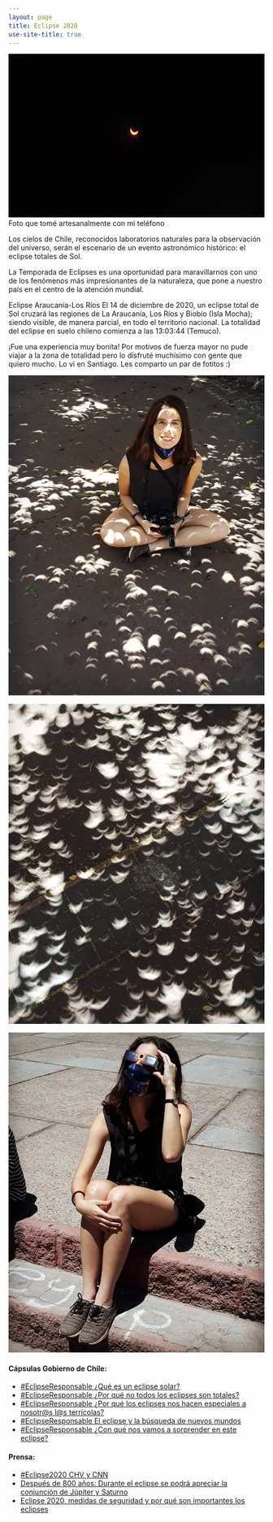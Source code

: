 ```yaml
---
layout: page
title: Eclipse 2020
use-site-title: true
---
```

![](/img/eclipse_5.png)
Foto que tomé artesanalmente con mi teléfono

Los cielos de Chile, reconocidos laboratorios naturales para la observación del universo, serán el escenario de un evento astronómico histórico: el eclipse totales de Sol.

La Temporada de Eclipses es una oportunidad para maravillarnos con uno de los fenómenos más impresionantes de la naturaleza, que pone a nuestro país en el centro de la atención mundial.

Eclipse Araucanía-Los Ríos
El 14 de diciembre de 2020, un eclipse total de Sol cruzará las regiones de La Araucanía, Los Ríos y Biobío (Isla Mocha); siendo visible, de manera parcial, en todo el territorio nacional. La totalidad del eclipse en suelo chileno comienza a las 13:03:44 (Temuco).

¡Fue una experiencia muy bonita! Por motivos de fuerza mayor no pude viajar a la zona de totalidad pero lo disfruté muchísimo con gente que quiero mucho. Lo vi en Santiago. Les comparto un par de fotitos :)

![](/img/eclipse_2.jpeg)


![](/img/eclipse_4.jpeg)


![](/img/eclipse_3.jpeg)


#### Cápsulas Gobierno de Chile:

- [#EclipseResponsable ¿Qué es un eclipse solar?](https://www.youtube.com/watch?v=Q35CzuLtChQ&list=PLqY_wjz2QOQ8kqq7UPwt8XD_tUw1Z8fcv&index=1)
- [#EclipseResponsable ¿Por qué no todos los eclipses son totales?](https://www.youtube.com/watch?v=Y7f5iskXh4M&list=PLqY_wjz2QOQ8kqq7UPwt8XD_tUw1Z8fcv&index=2)
- [#EclipseResponsable ¿Por qué los eclipses nos hacen especiales a nosotr@s l@s terrícolas?](https://www.youtube.com/watch?v=X-RJGT2EPik&list=PLqY_wjz2QOQ8kqq7UPwt8XD_tUw1Z8fcv&index=3)
- [#EclipseResponsable El eclipse y la búsqueda de nuevos mundos](https://www.youtube.com/watch?v=lsOdHPX0VY8&list=PLqY_wjz2QOQ8kqq7UPwt8XD_tUw1Z8fcv&index=4)
- [#EclipseResponsable ¿Con qué nos vamos a sorprender en este eclipse?](https://www.youtube.com/watch?v=p0xEnnKCk60&list=PLqY_wjz2QOQ8kqq7UPwt8XD_tUw1Z8fcv&index=5)




#### Prensa:

- [#Eclipse2020 CHV y CNN](https://www.youtube.com/watch?v=ODgGHMHY1Rs&list=PLqY_wjz2QOQ8kqq7UPwt8XD_tUw1Z8fcv&index=6)
- [Después de 800 años: Durante el eclipse se podrá apreciar la conjunción de Júpiter y Saturno](https://www.youtube.com/watch?v=4OxwVjT3kCc&list=PLqY_wjz2QOQ9qERVsLZejP50xwjohLXIl&index=15)
- [Eclipse 2020, medidas de seguridad y por qué son importantes los eclipses](https://www.youtube.com/watch?v=4OxwVjT3kCc&list=PLqY_wjz2QOQ9qERVsLZejP50xwjohLXIl&index=16)

